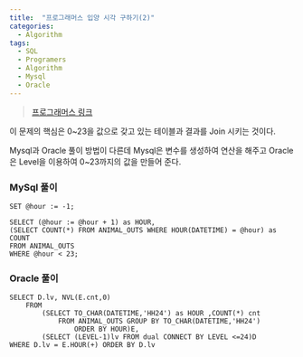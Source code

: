 ```yaml
---
title:  "프로그래머스 입양 시각 구하기(2)"
categories:
  - Algorithm
tags:
  - SQL
  - Programers
  - Algorithm
  - Mysql
  - Oracle
---
```


> [프로그래머스 링크](https://programmers.co.kr/learn/courses/30/lessons/59413?language=mysql)



이 문제의 핵심은 0~23을 값으로 갖고 있는 테이블과 결과를 Join 시키는 것이다.

Mysql과 Oracle 풀이 방법이 다른데 Mysql은 변수를 생성하여 연산을 해주고 
Oracle은 Level을 이용하여 0~23까지의 값을 만들어 준다.

### MySql 풀이

```
SET @hour := -1;

SELECT (@hour := @hour + 1) as HOUR,
(SELECT COUNT(*) FROM ANIMAL_OUTS WHERE HOUR(DATETIME) = @hour) as COUNT
FROM ANIMAL_OUTS
WHERE @hour < 23;
```

### Oracle 풀이

```
SELECT D.lv, NVL(E.cnt,0) 
    FROM
        (SELECT TO_CHAR(DATETIME,'HH24') as HOUR ,COUNT(*) cnt 
            FROM ANIMAL_OUTS GROUP BY TO_CHAR(DATETIME,'HH24')
                ORDER BY HOUR)E, 
        (SELECT (LEVEL-1)lv FROM dual CONNECT BY LEVEL <=24)D
WHERE D.lv = E.HOUR(+) ORDER BY D.lv
```
